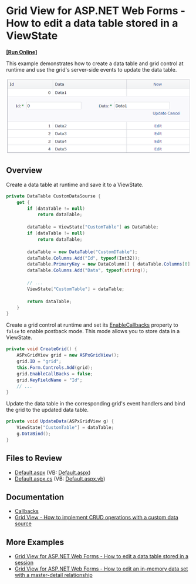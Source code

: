 # Grid View for ASP.NET Web Forms - How to edit a data table stored in a ViewState
<!-- run online -->
**[[Run Online]](https://codecentral.devexpress.com/e2945/)**
<!-- run online end -->

This example demonstrates how to create a data table and grid control at runtime and use the grid's server-side events to update the data table.

![Edit a data table stored in ViewState](EditDataTableInViewState.png)

## Overview

Create a data table at runtime and save it to a ViewState.

```cs
private DataTable CustomDataSourse {
    get {
        if (dataTable != null)
            return dataTable;

        dataTable = ViewState["CustomTable"] as DataTable;
        if (dataTable != null)
            return dataTable;

        dataTable = new DataTable("CustomDTable");
        dataTable.Columns.Add("Id", typeof(Int32));
        dataTable.PrimaryKey = new DataColumn[] { dataTable.Columns[0] };
        dataTable.Columns.Add("Data", typeof(string));

        // ...
        ViewState["CustomTable"] = dataTable;

        return dataTable;
    }
}
```

Create a grid control at runtime and set its [EnableCallbacks](https://docs.devexpress.com/AspNet/DevExpress.Web.ASPxGridBase.EnableCallBacks) property to `false` to enable postback mode. This mode allows you to store data in a ViewState.

```cs
private void CreateGrid() {
    ASPxGridView grid = new ASPxGridView();
    grid.ID = "grid";
    this.Form.Controls.Add(grid);
    grid.EnableCallBacks = false;
    grid.KeyFieldName = "Id";
    // ...
}
```

Update the data table in the corresponding grid's event handlers and bind the grid to the updated data table.

```cs
private void UpdateData(ASPxGridView g) {
    ViewState["CustomTable"] = dataTable;
    g.DataBind();
}
```

## Files to Review

* [Default.aspx](./CS/WebSite/Default.aspx) (VB: [Default.aspx](./VB/WebSite/Default.aspx))
* [Default.aspx.cs](./CS/WebSite/Default.aspx.cs) (VB: [Default.aspx.vb](./VB/WebSite/Default.aspx.vb))

## Documentation

* [Callbacks](https://docs.devexpress.com/AspNet/402559/common-concepts/callbacks)
* [Grid View - How to implement CRUD operations with a custom data source](https://docs.devexpress.com/AspNet/403771/troubleshooting/grid-related-issues/crud-operations-with-custom-data-source)

## More Examples

* [Grid View for ASP.NET Web Forms - How to edit a data table stored in a session](https://github.com/DevExpress-Examples/aspxgridview-how-to-edit-data-in-a-datatable-at-runtime-when-data-is-stored-in-session-t191009)
* [Grid View for ASP.NET Web Forms - How to edit an in-memory data set with a master-detail relationship](https://github.com/DevExpress-Examples/aspxgridview-edit-in-memory-dataset)

